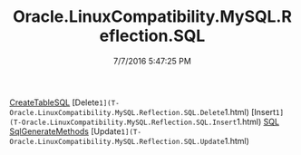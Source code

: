 ﻿---
title: Oracle.LinuxCompatibility.MySQL.Reflection.SQL
date: 7/7/2016 5:47:25 PM
---

[CreateTableSQL](T-Oracle.LinuxCompatibility.MySQL.Reflection.SQL.CreateTableSQL.html)
[Delete`1](T-Oracle.LinuxCompatibility.MySQL.Reflection.SQL.Delete`1.html)
[Insert`1](T-Oracle.LinuxCompatibility.MySQL.Reflection.SQL.Insert`1.html)
[SQL](T-Oracle.LinuxCompatibility.MySQL.Reflection.SQL.SQL.html)
[SqlGenerateMethods](T-Oracle.LinuxCompatibility.MySQL.Reflection.SQL.SqlGenerateMethods.html)
[Update`1](T-Oracle.LinuxCompatibility.MySQL.Reflection.SQL.Update`1.html)
